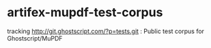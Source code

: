 # artifex-mupdf-test-corpus
tracking http://git.ghostscript.com/?p=tests.git : Public test corpus for Ghostscript/MuPDF
